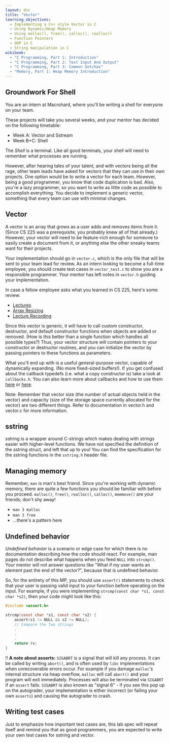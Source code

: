 ```yaml
---
layout: doc
title: "Vector"
learning_objectives:
  - Implementing a C++ style Vector in C
  - Using Dynamic/Heap Memory
  - Using malloc(), free(), calloc(), realloc()
  - Function Pointers
  - OOP in C
  - String manipulation in C 
wikibook:
  - "C Programming, Part 1: Introduction"
  - "C Programming, Part 2: Text Input And Output"
  - "C Programming, Part 3: Common Gotchas"
  - "Memory, Part 1: Heap Memory Introduction"
---
```


## Groundwork For Shell

You are an intern at Macrohard, where you'll be writing a shell for everyone on your team.

These projects will take you several weeks, and your mentor has decided on the following timetable:

*   Week A: Vector and Sstream 
*   Week B+C: Shell

The _Shell_ is a terminal. Like all good terminals, your shell will need to remember what processes are running. 

However, after hearing tales of your talent, and with vectors being all the rage, other team leads have asked for vectors that they can use in their own projects. One option would be to write a vector for each team. However, being a good programmer, you know that code duplication is bad. Also, you're a lazy programmer, so you want to write as little code as possible to accomplish everything. You decide to implement a generic vector, something that every team can use with minimal changes.

## Vector

A vector is an array that grows as a user adds and removes items from it. (Since CS 225 was a prerequisite, you probably knew all of that already.) However, your vector will need to be feature-rich enough for someone to easily create a document from it, or anything else the other sneaky teams want for their projects.

Your implementation should go in `vector.c`, which is the only file that will be sent to your team lead for review. As an intern looking to become a full-time employee, you should create test cases in `vector_test.c` to show you are a responsible programmer. Your mentor has left notes in `vector.h` guiding your implementation.

In case a fellow employee asks what you learned in CS 225, here's some review:

* [Lectures](https://courses.engr.illinois.edu/cs225/fa2022/pages/lectures.html)
* [Array Resizing](https://courses.engr.illinois.edu/cs225/sp2022/assets/lectures/slides/cs225sp22-10-ArrayList-slides.pdf)
* [Lecture Recording](https://mediaspace.illinois.edu/playlist/dedicated/177553201/1_rvqb894w/1_q0tn10fm)

Since this vector is generic, it will have to call custom constructor, destructor, and default constructor functions when objects are added or removed. (How is this better than a single function which handles all possible types?) Thus, your vector structure will contain pointers to your constructor or destructor routines, and you can initialize the vector by passing pointers to these functions as parameters.

What you'll end up with is a useful general-purpose vector, capable of dynamically expanding. (No more fixed-sized buffers!). If you get confused about the callback typedefs (i.e. what a copy constructor is) take a look at `callbacks.h`. You can also learn more about callbacks and how to use them [here](https://www.geeksforgeeks.org/callbacks-in-c/) or [here](https://www.tutorialspoint.com/callbacks-in-c).

Note: Remember that vector size (the number of actual objects held in the vector) and capacity (size of the storage space currently allocated for the vector) are two different things. Refer to documentation in vector.h and vector.c for more information.

## sstring

sstring is a wrapper around C-strings which makes dealing with strings easier
with higher-level functions. We have not specified the definition of the sstring
struct, and left that up to you! You can find the specification for the sstring 
functions in the `sstring.h` header file.

## Managing memory

Remember, `man` is man's best friend. Since you're working with dynamic memory, there are quite a few functions you should be familiar with before you proceed. `malloc()`, `free()`, `realloc()`,  `calloc()`, `memmove()` are your friends; don't shy away!

* `man 3 malloc`
* `man 3 free`
* ...there's a pattern here

## Undefined behavior

_Undefined behavior_ is a scenario or edge case for which there is no documentation describing how the code should react. For example, man pages do not describe what happens when you feed `NULL` into `strcmp()`. Your mentor will not answer questions like "What if my user wants an element past the end of the vector?", because that is undefined behavior.

So, for the entirety of this MP, you should use `assert()` statements to check that your user is passing valid input to your function before operating on the input. For example, if you were implementing `strcmp(const char *s1, const char *s2)`, then your code might look like this:

```C
#include <assert.h>

strcmp(const char *s1, const char *s2) {
    assert(s1 != NULL && s2 != NULL);
    // Compare the two strings
    .
    .
    .
    return rv;
}
```

:bangbang: **A note about asserts:** `SIGABRT` is a signal that will kill any process. It can be called by writing `abort()`, and is often used by `libc` implementations when unrecoverable errors occur. For example if you damage `malloc`'s internal structure via heap overflow, `malloc` will call `abort()` and your program will exit immediately. Processes will also be terminated via `SIGABRT` if an `assert` fails. `SIGABRT` is also known as "signal 6" - if you see this pop up on the autograder, your implementation is either incorrect (or failing your own `asserts`) and causing the autograder to crash.

## Writing test cases

Just to emphasize how important test cases are, this lab spec will repeat itself and remind you that as good programmers, you are expected to write your own test cases for sstring and vector.
